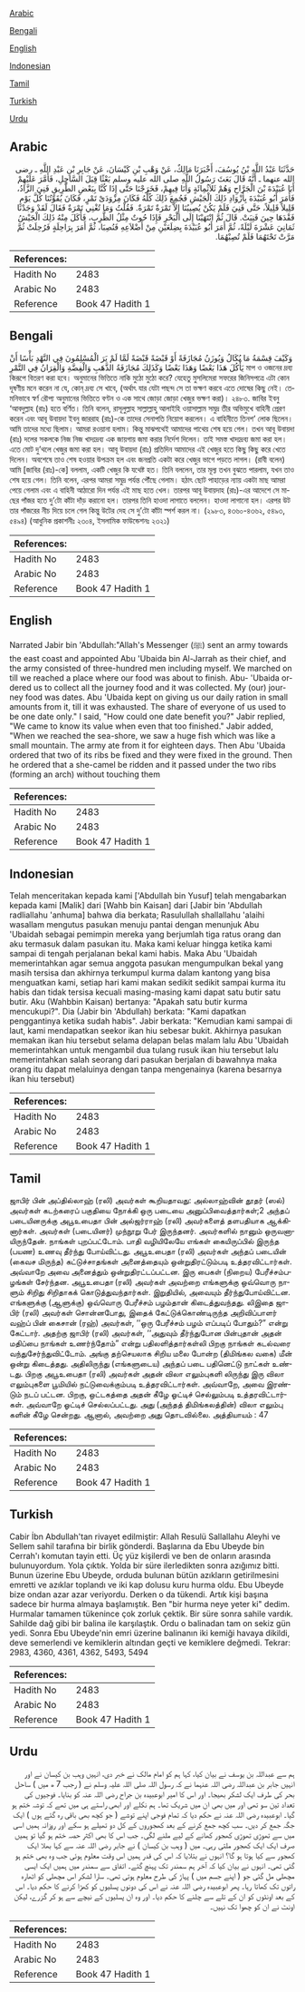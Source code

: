[Arabic](#arabic)

[Bengali](#bengali)

[English](#english)

[Indonesian](#indonesian)

[Tamil](#tamil)

[Turkish](#turkish)

[Urdu](#urdu)

## Arabic


<div dir="rtl" lang="ar" style={{fontSize:'larger',backgroundColor:'#f8f9fa',padding:20}}>
حَدَّثَنَا عَبْدُ اللَّهِ بْنُ يُوسُفَ، أَخْبَرَنَا مَالِكٌ، عَنْ وَهْبِ بْنِ كَيْسَانَ، عَنْ جَابِرِ بْنِ عَبْدِ اللَّهِ ـ رضى الله عنهما ـ أَنَّهُ قَالَ بَعَثَ رَسُولُ اللَّهِ صلى الله عليه وسلم بَعْثًا قِبَلَ السَّاحِلِ، فَأَمَّرَ عَلَيْهِمْ أَبَا عُبَيْدَةَ بْنَ الْجَرَّاحِ وَهُمْ ثَلاَثُمِائَةٍ وَأَنَا فِيهِمْ، فَخَرَجْنَا حَتَّى إِذَا كُنَّا بِبَعْضِ الطَّرِيقِ فَنِيَ الزَّادُ، فَأَمَرَ أَبُو عُبَيْدَةَ بِأَزْوَادِ ذَلِكَ الْجَيْشِ فَجُمِعَ ذَلِكَ كُلُّهُ فَكَانَ مِزْوَدَىْ تَمْرٍ، فَكَانَ يُقَوِّتُنَا كُلَّ يَوْمٍ قَلِيلاً قَلِيلاً، حَتَّى فَنِيَ فَلَمْ يَكُنْ يُصِيبُنَا إِلاَّ تَمْرَةٌ تَمْرَةٌ‏.‏ فَقُلْتُ وَمَا تُغْنِي تَمْرَةٌ فَقَالَ لَقَدْ وَجَدْنَا فَقْدَهَا حِينَ فَنِيَتْ‏.‏ قَالَ ثُمَّ انْتَهَيْنَا إِلَى الْبَحْرِ فَإِذَا حُوتٌ مِثْلُ الظَّرِبِ، فَأَكَلَ مِنْهُ ذَلِكَ الْجَيْشُ ثَمَانِيَ عَشْرَةَ لَيْلَةً، ثُمَّ أَمَرَ أَبُو عُبَيْدَةَ بِضِلَعَيْنِ مِنْ أَضْلاَعِهِ فَنُصِبَا، ثُمَّ أَمَرَ بِرَاحِلَةٍ فَرُحِلَتْ ثُمَّ مَرَّتْ تَحْتَهُمَا فَلَمْ تُصِبْهُمَا‏.‏
</div>
<div style={{backgroundColor:'#f8f9fa',padding:20, marginBottom: 10}}><table> <thead> <tr> <th>References:</th> <th></th> </tr> </thead> <tbody><tr><td>Hadith No</td><td>2483</td></tr><tr><td>Arabic No</td><td>2483</td></tr><tr><td>Reference</td><td>Book 47 Hadith 1</td></tr></tbody></table></div>

## Bengali


<div dir="ltr" lang="bn" style={{fontSize:'larger',backgroundColor:'#f8f9fa',padding:20}}>
وَكَيْفَ قِسْمَةُ مَا يُكَالُ وَيُوزَنُ مُجَازَفَةً أَوْ قَبْضَةً قَبْضَةً لَمَّا لَمْ يَرَ الْمُسْلِمُونَ فِي النَّهْدِ بَأْسًا أَنْ يَأْكُلَ هَذَا بَعْضًا وَهَذَا بَعْضًا وَكَذَلِكَ مُجَازَفَةُ الذَّهَبِ وَالْفِضَّةِ وَالْقِرَانُ فِي التَّمْرِ মাপ ও ওজনের দ্রব্য কিরূপে বিতরণ করা হবে। অনুমানের ভিত্তিতে নাকি মুঠো মুঠো করে? যেহেতু মুসলিমেরা সফরের জিনিসপত্রে এটা কোন দূষণীয় মনে করেন না যে, কোন্ দ্রব্য সে খাবে, (অর্থাৎ যার যেটা পছন্দ সে তা ভক্ষণ করবে এতে দোষের কিছু নেই। তেমনিভাবে স্বর্ণ রৌপ্য অনুমানের ভিত্তিতে বণ্টন ও এক সাথে জোড়া জোড়া খেজুর ভক্ষণ করা)। ২৪৮৩. জাবির ইবনু ‘আবদুল্লাহ (রাঃ) হতে বর্ণিত। তিনি বলেন, রাসূলুল্লাহ সাল্লাল্লাহু আলাইহি ওয়াসাল্লাম সমুদ্র তীর অভিমুখে বাহিনী প্রেরণ করেন এবং আবূ উবায়দা ইবনু জাররাহ (রাঃ)-কে তাদের সেনাপতি নিয়োগ করলেন। এ বাহিনীতে তিনশ’ লোক ছিলেন। আমি তাদের মধ্যে ছিলাম। আমরা রওয়ানা হলাম। কিন্তু মাঝপথেই আমাদের পাথেয় শেষ হয়ে গেল। তখন আবূ উবায়দা (রাঃ) দলের সকলকে নিজ নিজ খাদ্যদ্রব্য এক জায়গায় জমা করার নির্দেশ দিলেন। তাই সমস্ত খাদ্যদ্রব্য জমা করা হল। এতে মোট দু’থলে খেজুর জমা করা হল। আবূ উবায়দা (রাঃ) প্রতিদিন আমাদের এই খেজুর হতে কিছু কিছু করে খেতে দিলেন। অবশেষে তাও শেষ হওয়ার উপক্রম হল এবং জনপ্রতি একটা করে খেজুর ভাগে পড়তে লাগল। (রাবী বলেন) আমি [জাবির (রাঃ)-কে] বললাম, একটি খেজুর কি যথেষ্ট হত। তিনি বললেন, তার মূল্য তখন বুঝতে পারলাম, যখন তাও শেষ হয়ে গেল। তিনি বলেন, এরপর আমরা সমুদ্র পর্যন্ত পৌঁছে গেলাম। হঠাৎ ছোট পাহাড়ের ন্যায় একটা মাছ আমরা পেয়ে গেলাম এবং এ বাহিনী আঠারো দিন পর্যন্ত এই মাছ হতে খেল। তারপর আবূ উবায়দাহ (রাঃ)-এর আদেশে সে মাছের পাঁজর হতে দু’টো কাঁটা দাঁড় করানো হল। তারপর তিনি হাওদা লাগাতে বললেন। হাওদা লাগানো হল। এরপর উট তার পাঁজরের নীচ দিয়ে চলে গেল কিন্তু উটের দেহ সে দু’টো কাঁটা স্পর্শ করল না। (২৯৮৩, ৪৩৬০-৪৩৬২, ৫৪৯৩, ৫৪৯৪) (আধুনিক প্রকাশনীঃ ২৩০৪, ইসলামিক ফাউন্ডেশনঃ ২৩২১)
</div>
<div style={{backgroundColor:'#f8f9fa',padding:20, marginBottom: 10}}><table> <thead> <tr> <th>References:</th> <th></th> </tr> </thead> <tbody><tr><td>Hadith No</td><td>2483</td></tr><tr><td>Arabic No</td><td>2483</td></tr><tr><td>Reference</td><td>Book 47 Hadith 1</td></tr></tbody></table></div>

## English


<div dir="ltr" lang="en" style={{fontSize:'larger',backgroundColor:'#f8f9fa',padding:20}}>
Narrated Jabir bin 'Abdullah:"Allah's Messenger (ﷺ) sent an army towards the east coast and appointed Abu 'Ubaida bin Al-Jarrah as their chief, and the army consisted of three-hundred men including myself. We marched on till we reached a place where our food was about to finish. Abu- 'Ubaida ordered us to collect all the journey food and it was collected. My (our) journey food was dates. Abu 'Ubaida kept on giving us our daily ration in small amounts from it, till it was exhausted. The share of everyone of us used to be one date only." I said, "How could one date benefit you?" Jabir replied, "We came to know its value when even that too finished." Jabir added, "When we reached the sea-shore, we saw a huge fish which was like a small mountain. The army ate from it for eighteen days. Then Abu 'Ubaida ordered that two of its ribs be fixed and they were fixed in the ground. Then he ordered that a she-camel be ridden and it passed under the two ribs (forming an arch) without touching them
</div>
<div style={{backgroundColor:'#f8f9fa',padding:20, marginBottom: 10}}><table> <thead> <tr> <th>References:</th> <th></th> </tr> </thead> <tbody><tr><td>Hadith No</td><td>2483</td></tr><tr><td>Arabic No</td><td>2483</td></tr><tr><td>Reference</td><td>Book 47 Hadith 1</td></tr></tbody></table></div>

## Indonesian


<div dir="ltr" lang="id" style={{fontSize:'larger',backgroundColor:'#f8f9fa',padding:20}}>
Telah menceritakan kepada kami ['Abdullah bin Yusuf] telah mengabarkan kepada kami [Malik] dari [Wahb bin Kaisan] dari [Jabir bin 'Abdullah radliallahu 'anhuma] bahwa dia berkata; Rasulullah shallallahu 'alaihi wasallam mengutus pasukan menuju pantai dengan menunjuk Abu 'Ubaidah sebagai pemimpin mereka yang berjumlah tiga ratus orang dan aku termasuk dalam pasukan itu. Maka kami keluar hingga ketika kami sampai di tengah perjalanan bekal kami habis. Maka Abu 'Ubaidah memerintahkan agar semua anggota pasukan mengumpulkan bekal yang masih tersisa dan akhirnya terkumpul kurma dalam kantong yang bisa menguatkan kami, setiap hari kami makan sedikit sedikit sampai kurma itu habis dan tidak tersisa kecuali masing-masing kami dapat satu butir satu butir. Aku (Wahbbin Kaisan) bertanya: "Apakah satu butir kurma mencukupi?". Dia (Jabir bin 'Abdullah) berkata: "Kami dapatkan penggantinya ketika sudah habis". Jabir berkata: "Kemudian kami sampai di laut, kami mendapatkan seekor ikan hiu sebesar bukit. Akhirnya pasukan memakan ikan hiu tersebut selama delapan belas malam lalu Abu 'Ubaidah memerintahkan untuk mengambil dua tulang rusuk ikan hiu tersebut lalu memerintahkan salah seorang dari pasukan berjalan di bawahnya maka orang itu dapat melaluinya dengan tanpa mengenainya (karena besarnya ikan hiu tersebut)
</div>
<div style={{backgroundColor:'#f8f9fa',padding:20, marginBottom: 10}}><table> <thead> <tr> <th>References:</th> <th></th> </tr> </thead> <tbody><tr><td>Hadith No</td><td>2483</td></tr><tr><td>Arabic No</td><td>2483</td></tr><tr><td>Reference</td><td>Book 47 Hadith 1</td></tr></tbody></table></div>

## Tamil


<div dir="ltr" lang="ta" style={{fontSize:'larger',backgroundColor:'#f8f9fa',padding:20}}>
ஜாபிர் பின் அப்தில்லாஹ் (ரலி) அவர்கள் கூறியதாவது: அல்லாஹ்வின் தூதர் (ஸல்) அவர்கள் கடற்கரைப் பகுதியை நோக்கி ஒரு படையை அனுப்பிவைத்தார்கள்;2 அந்தப் படையினருக்கு அபூஉபைதா பின் அல்ஜர்ராஹ் (ரலி) அவர்களைத் தளபதியாக ஆக்கினார்கள். அவர்கள் (படையினர்) முந்நூறு பேர் இருந்தனர். அவர்களில் நானும் ஒருவனாயிருந்தேன். நாங்கள் புறப்பட்டோம். பாதி வழியிலேயே எங்கள் கையிருப்பில் இருந்த (பயண) உணவு தீர்ந்து போய்விட்டது. அபூஉபைதா (ரலி) அவர்கள் அந்தப் படையின் (கைவச மிருந்த) கட்டுச்சாதங்கள் அனைத்தையும் ஒன்றுதிரட்டும்படி உத்தரவிட்டார்கள். அவ்வாறே அவை அனைத்தும் ஒன்றுதிரட்டப்பட்டன. இரு பைகள் (நிறைய) பேரீச்சம்பழங்கள் சேர்ந்தன. அபூஉபைதா (ரலி) அவர்கள் அவற்றை எங்களுக்கு ஒவ்வொரு நாளும் சிறிது சிறிதாகக் கொடுத்துவந்தார்கள். இறுதியில், அவையும் தீர்ந்துபோய்விட்டன. எங்களுக்கு (ஆளுக்கு) ஒவ்வொரு பேரீச்சம் பழம்தான் கிடைத்துவந்தது. லிஇதை ஜாபிர் (ரலி) அவர்கள் சொன்னபோது, இதைக் கேட்டுக்கொண்டிருந்த அறிவிப்பாளர் வஹ்ப் பின் கைசான் (ரஹ்) அவர்கள், ‘‘ஒரு பேரீச்சம் பழம் எப்படிப் போதும்?” என்று கேட்டார். அதற்கு ஜாபிர் (ரலி) அவர்கள், ‘‘அதுவும் தீர்ந்துபோன பின்புதான் அதன் மதிப்பை நாங்கள் உணர்ந்தோம்” என்று பதிலளித்தார்கள்லி பிறகு நாங்கள் கடல்வரை வந்துசேர்ந்துவிட்டோம். அங்கு தற்செயலாக சிறிய மலை போன்ற (திமிங்கல வகை) மீன் ஒன்று கிடைத்தது. அதிலிருந்து (எங்களுடைய) அந்தப் படை பதினெட்டு நாட்கள் உண்டது. பிறகு அபூஉபைதா (ரலி) அவர்கள் அதன் விலா எலும்புகளி லிருந்து இரு விலா எலும்புகளை பூமியில் நட்டுவைக்கும்படி உத்தரவிட்டார்கள். அவ்வாறே, அவை இரண்டும் நடப் பட்டன. பிறகு, ஒட்டகத்தை அதன் கீழே ஓட்டிச் செல்லும்படி உத்தரவிட்டார்கள். அவ்வாறே ஓட்டிச் செல்லப்பட்டது. அது (அந்தத் திமிங்கலத்தின்) விலா எலும்பு களின் கீழே சென்றது. ஆனால், அவற்றை அது தொடவில்லை. அத்தியாயம் : 47
</div>
<div style={{backgroundColor:'#f8f9fa',padding:20, marginBottom: 10}}><table> <thead> <tr> <th>References:</th> <th></th> </tr> </thead> <tbody><tr><td>Hadith No</td><td>2483</td></tr><tr><td>Arabic No</td><td>2483</td></tr><tr><td>Reference</td><td>Book 47 Hadith 1</td></tr></tbody></table></div>

## Turkish


<div dir="ltr" lang="tr" style={{fontSize:'larger',backgroundColor:'#f8f9fa',padding:20}}>
Cabir İbn Abdullah'tan rivayet edilmiştir: Allah Resulü Sallallahu Aleyhi ve Sellem sahil tarafına bir birlik gönderdi. Başlarına da Ebu Ubeyde bin Cerrah'ı komutan tayin etti. Üç yüz kişilerdi ve ben de onların arasında bulunuyordum. Yola çıktık. Yolda bir süre ilerledikten sonra azığımız bitti. Bunun üzerine Ebu Ubeyde, orduda bulunan bütün azıkların getirilmesini emretti ve azıklar toplandı ve iki kap dolusu kuru hurma oldu. Ebu Ubeyde bize ondan azar azar veriyordu. Derken o da tükendi. Artık kişi başına sadece bir hurma almaya başlamıştık. Ben "bir hurma neye yeter ki" dedim. Hurmalar tamamen tükenince çok zorluk çektik. Bir süre sonra sahile vardık. Sahilde dağ gibi bir balina ile karşılaştık. Ordu o balinadan tam on sekiz gün yedi. Sonra Ebu Ubeyde'nin emri üzerine balinanın iki kemiği havaya dikildi, deve semerlendi ve kemiklerin altından geçti ve kemiklere değmedi. Tekrar: 2983, 4360, 4361, 4362, 5493, 5494
</div>
<div style={{backgroundColor:'#f8f9fa',padding:20, marginBottom: 10}}><table> <thead> <tr> <th>References:</th> <th></th> </tr> </thead> <tbody><tr><td>Hadith No</td><td>2483</td></tr><tr><td>Arabic No</td><td>2483</td></tr><tr><td>Reference</td><td>Book 47 Hadith 1</td></tr></tbody></table></div>

## Urdu


<div dir="rtl" lang="ur" style={{fontSize:'larger',backgroundColor:'#f8f9fa',padding:20}}>
ہم سے عبداللہ بن یوسف نے بیان کیا، کہا ہم کو امام مالک نے خبر دی، انہیں وہب بن کیسان نے اور انہیں جابر بن عبداللہ رضی اللہ عنہما نے کہ رسول اللہ صلی اللہ علیہ وسلم نے ( رجب 7 ھ میں ) ساحل بحر کی طرف ایک لشکر بھیجا۔ اور اس کا امیر ابوعبیدہ بن جراح رضی اللہ عنہ کو بنایا۔ فوجیوں کی تعداد تین سو تھی اور میں بھی ان میں شریک تھا۔ ہم نکلے اور ابھی راستے ہی میں تھے کہ توشہ ختم ہو گیا۔ ابوعبیدہ رضی اللہ عنہ نے حکم دیا کہ تمام فوجی اپنے توشے ( جو کچھ بھی باقی رہ گئے ہوں ) ایک جگہ جمع کر دیں۔ سب کچھ جمع کرنے کے بعد کھجوروں کے کل دو تھیلے ہو سکے اور روزانہ ہمیں اسی میں سے تھوڑی تھوڑی کھجور کھانے کے لیے ملنے لگی۔ جب اس کا بھی اکثر حصہ ختم ہو گیا تو ہمیں صرف ایک ایک کھجور ملتی رہی۔ میں ( وہب بن کیسان ) نے جابر رضی اللہ عنہ سے کہا بھلا ایک کھجور سے کیا ہوتا ہو گا؟ انہوں نے بتلایا کہ اس کی قدر ہمیں اس وقت معلوم ہوئی جب وہ بھی ختم ہو گئی تھی۔ انہوں نے بیان کیا کہ آخر ہم سمندر تک پہنچ گئے۔ اتفاق سے سمندر میں ہمیں ایک ایسی مچھلی مل گئی جو ( اپنے جسم میں ) پہاڑ کی طرح معلوم ہوتی تھی۔ سارا لشکر اس مچھلی کو اٹھارہ راتوں تک کھاتا رہا۔ پھر ابوعبیدہ رضی اللہ عنہ نے اس کی دونوں پسلیوں کو کھڑا کرنے کا حکم دیا۔ اس کے بعد اونٹوں کو ان کے تلے سے چلنے کا حکم دیا۔ اور وہ ان پسلیوں کے نیچے سے ہو کر گزرے، لیکن اونٹ نے ان کو چھوا تک نہیں۔
</div>
<div style={{backgroundColor:'#f8f9fa',padding:20, marginBottom: 10}}><table> <thead> <tr> <th>References:</th> <th></th> </tr> </thead> <tbody><tr><td>Hadith No</td><td>2483</td></tr><tr><td>Arabic No</td><td>2483</td></tr><tr><td>Reference</td><td>Book 47 Hadith 1</td></tr></tbody></table></div>